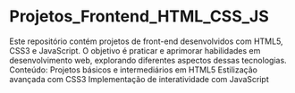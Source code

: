 # Projetos_Frontend_HTML_CSS_JS
Este repositório contém projetos de front-end desenvolvidos com HTML5, CSS3 e JavaScript. O objetivo é praticar e aprimorar habilidades em desenvolvimento web, explorando diferentes aspectos dessas tecnologias.  Conteúdo:  Projetos básicos e intermediários em HTML5 Estilização avançada com CSS3 Implementação de interatividade com JavaScript
